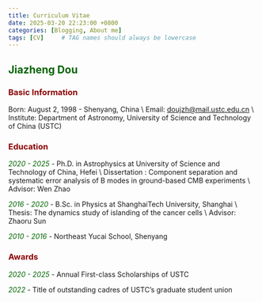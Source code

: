 ```yaml
---
title: Curriculum Vitae
date: 2025-03-20 22:23:00 +0800
categories: [Blogging, About me]
tags: [CV]     # TAG names should always be lowercase
---
```


## <font color=darkgreen>Jiazheng Dou</font>

### <font color=darkred>Basic Information</font>
Born: August 2, 1998 - Shenyang, China \\
Email: doujzh@mail.ustc.edu.cn \\
Institute: Department of Astronomy, University of Science and Technology of China (USTC)

### <font color=darkred>Education</font>

*<font color=darkgreen>2020 - 2025</font>* - Ph.D. in Astrophysics at University of Science and Technology of China, Hefei \\
Dissertation : Component separation and systematic error analysis of B modes in ground-based CMB experiments \\
Advisor: Wen Zhao

*<font color=darkgreen>2016 - 2020</font>* - B.Sc. in Physics at ShanghaiTech University, Shanghai \\
Thesis: The dynamics study of islanding of the cancer cells \\
Advisor: Zhaoru Sun

*<font color=darkgreen>2010 - 2016</font>* - Northeast Yucai School, Shenyang

### <font color=darkred>Awards</font>
*<font color=darkgreen>2020 - 2025</font>* - Annual First-class Scholarships of USTC

*<font color=darkgreen>2022</font>* - Title of outstanding cadres of USTC’s graduate student union